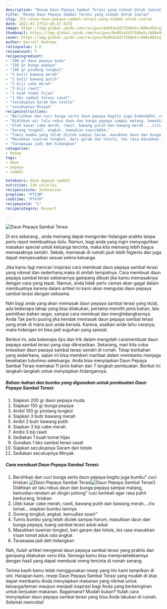 ```yaml
---
description: "Resep Daun Pepaya Sambal Terasi yang nikmat Untuk Jualan"
title: "Resep Daun Pepaya Sambal Terasi yang nikmat Untuk Jualan"
slug: 752-resep-daun-pepaya-sambal-terasi-yang-nikmat-untuk-jualan
date: 2021-01-27T22:46:57.827Z
image: https://img-global.cpcdn.com/recipes/0e091e2d1f5b0e5c/680x482cq70/daun-pepaya-sambal-terasi-foto-resep-utama.jpg
thumbnail: https://img-global.cpcdn.com/recipes/0e091e2d1f5b0e5c/680x482cq70/daun-pepaya-sambal-terasi-foto-resep-utama.jpg
cover: https://img-global.cpcdn.com/recipes/0e091e2d1f5b0e5c/680x482cq70/daun-pepaya-sambal-terasi-foto-resep-utama.jpg
author: Darrell Andrews
ratingvalue: 3.8
reviewcount: 5
recipeingredient:
- "200 gr daun pepaya muda"
- "150 gr bunga pepaya"
- "100 gr pindang tongkol"
- "3 butir bawang merah"
- "2 butir bawang putih"
- "3 biji cabe merah"
- "3 biji rawit"
- "1 buah tomat hijau"
- "1 bks sambal terasi saset"
- "secukupnya Garam dan totole"
- "secukupnya Minyak"
recipeinstructions:
- "Bersihkan dan cuci bunga serta daun pepaya begitu juga bumbu&#34; cuci tiriskan"
- "Didihkan air lalu rebus daun dan bunga pepaya sampai matang, kemudian rendam air dingin potong&#34; cuci kembali agar rasa pahit berkurang, tiriskan"
- "Ulek kasar cabe merah, rawit, bawang putih dan bawang merah....iris tomat....siapkan bumbu lainnya"
- "Goreng tongkol, angkat, kemudian suwir&#34;"
- "Tumis bumbu yang telah diulek sampai harum, masukkan daun dan bunga pepaya, tuang sambal terasi aduk-aduk"
- "Masukkan suwiran tongkol, beri garam dan totole, tes rasa masukkan irisan tomat aduk rata angkat"
- "Taraaaaaa jadi deh hidangkan"
categories:
- Resep
tags:
- daun
- pepaya
- sambal

katakunci: daun pepaya sambal 
nutrition: 236 calories
recipecuisine: Indonesian
preptime: "PT23M"
cooktime: "PT47M"
recipeyield: "1"
recipecategory: Dessert

---
```



![Daun Pepaya Sambal Terasi](https://img-global.cpcdn.com/recipes/0e091e2d1f5b0e5c/680x482cq70/daun-pepaya-sambal-terasi-foto-resep-utama.jpg)

Di era  sekarang , anda memang dapat mengorder hidangan praktis tanpa perlu repot membuatnya dulu. Namun, bagi anda yang ingin menyuguhkan masakan special untuk keluarga tercinta, maka kita memang lebih bagus memasaknya sendiri. Sebab, memasak di rumah jauh lebih higienis dan juga dapat menyesuaikan sesuai selera keluarga.

Jika kamu lagi mencari inspirasi cara membuat daun pepaya sambal terasi yang nikmat dan sederhana,maka di sinilah tempatnya. Cara membuat daun pepaya sambal terasi  sebenarnya gampang dibuat jika kamu memasaknya dengan cara yang tepat. Namun, anda tidak perlu cemas akan gagal dalam membuatnya 
karena dalam artikel ini kami akan mengulas daun pepaya sambal terasi dengan seksama.  



Nah bagi anda yang akan memasak daun pepaya sambal terasi yang lezat, ada beberapa tahap yang bisa dilakukan, pertama memilih jenis bahan, lalu pemilihan bahan segar, sampai cara membuat dan menghidangkannya. Anda Tak perlu pusing jika hendak memasak daun pepaya sambal terasi yang enak di mana pun anda berada. Karena, asalkan anda  tahu caranya, maka hidangan ini bisa jadi suguhan yang spesial.

Berikut ini, ada beberapa tips dan trik dalam mengolah caramembuat daun pepaya sambal terasi yang siap dikreasikan. Sekarang, mari kita coba kreasikan daun pepaya sambal terasi sendiri di rumah. Tetap berbahan yang sederhana, sajian ini bisa memberi manfaat dalam membantu menjaga kesehatan tubuhmu sekeluarga. Anda bisa menyiapkan Daun Pepaya Sambal Terasi memakai 11 jenis bahan dan 7 langkah pembuatan. Berikut ini langkah-langkah untuk menyiapkan hidangannya.

<!--inarticleads1-->

##### Bahan-bahan dan bumbu yang digunakan untuk pembuatan Daun Pepaya Sambal Terasi:

1. Siapkan 200 gr daun pepaya muda
1. Siapkan 150 gr bunga pepaya
1. Ambil 100 gr pindang tongkol
1. Siapkan 3 butir bawang merah
1. Ambil 2 butir bawang putih
1. Siapkan 3 biji cabe merah
1. Ambil 3 biji rawit
1. Sediakan 1 buah tomat hijau
1. Gunakan 1 bks sambal terasi saset
1. Siapkan secukupnya Garam dan totole
1. Sediakan secukupnya Minyak




<!--inarticleads2-->

##### Cara membuat Daun Pepaya Sambal Terasi:

1. Bersihkan dan cuci bunga serta daun pepaya begitu juga bumbu&#34; cuci tiriskan
<img src="https://img-global.cpcdn.com/steps/0946c40808f45a28/160x128cq70/daun-pepaya-sambal-terasi-langkah-memasak-1-foto.jpg" alt="Daun Pepaya Sambal Terasi"><img src="https://img-global.cpcdn.com/steps/2dae7a89141e6327/160x128cq70/daun-pepaya-sambal-terasi-langkah-memasak-1-foto.jpg" alt="Daun Pepaya Sambal Terasi">1. Didihkan air lalu rebus daun dan bunga pepaya sampai matang, kemudian rendam air dingin potong&#34; cuci kembali agar rasa pahit berkurang, tiriskan
1. Ulek kasar cabe merah, rawit, bawang putih dan bawang merah....iris tomat....siapkan bumbu lainnya
1. Goreng tongkol, angkat, kemudian suwir&#34;
1. Tumis bumbu yang telah diulek sampai harum, masukkan daun dan bunga pepaya, tuang sambal terasi aduk-aduk
1. Masukkan suwiran tongkol, beri garam dan totole, tes rasa masukkan irisan tomat aduk rata angkat
1. Taraaaaaa jadi deh hidangkan




Nah, itulah artikel mengenai  daun pepaya sambal terasi  yang praktis dan gampang dilakukan versi kita. Semoga kamu bisa mempraktekkannya dengan hasil yang dapat membuat oreng tercinta di rumah senang. 

Terima kasih kamu telah menggunakan resep yang tim kami tampilkan di sini. Harapan kami, resep  Daun Pepaya Sambal Terasi yang mudah di atas dapat membantu Anda menyiapkan makanan yang nikmat untuk keluarga/teman maupun menjadi inspirasi bagi Anda yang berkeinginan untuk berjualan makanan. Bagaimana? Mudah bukan? Itulah cara menyiapkan daun pepaya sambal terasi yang bisa Anda lakukan di rumah. Selamat mencoba!

